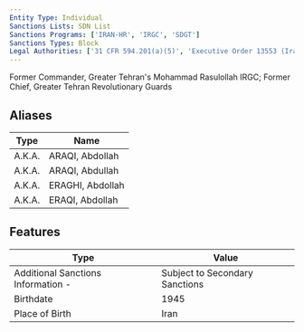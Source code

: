 ```yaml
---
Entity Type: Individual
Sanctions Lists: SDN List
Sanctions Programs: ['IRAN-HR', 'IRGC', 'SDGT']
Sanctions Types: Block
Legal Authorities: ['31 CFR 594.201(a)(5)', 'Executive Order 13553 (Iran)']
---
```

Former Commander, Greater Tehran's Mohammad Rasulollah IRGC; Former Chief, Greater Tehran Revolutionary Guards

## Aliases
| Type  | Name      | 
|-------|-----------|
| A.K.A. | ARAQI, Abdollah |
| A.K.A. | ARAQI, Abdullah |
| A.K.A. | ERAGHI, Abdollah |
| A.K.A. | ERAQI, Abdollah |

## Features
| Type  | Value      |
|-------|------------|
| Additional Sanctions Information - | Subject to Secondary Sanctions |
| Birthdate | 1945 |
| Place of Birth | Iran |
